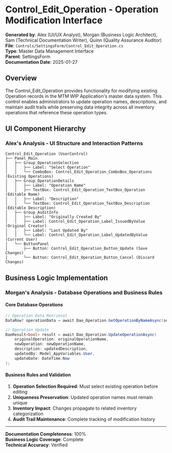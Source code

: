 # Control_Edit_Operation - Operation Modification Interface

**Generated by**: Alex (UI/UX Analyst), Morgan (Business Logic Architect), Sam (Technical Documentation Writer), Quinn (Quality Assurance Auditor)  
**File**: `Controls/SettingsForm/Control_Edit_Operation.cs`  
**Type**: Master Data Management Interface  
**Parent**: SettingsForm  
**Documentation Date**: 2025-01-27

## Overview

The Control_Edit_Operation provides functionality for modifying existing Operation records in the MTM WIP Application's master data system. This control enables administrators to update operation names, descriptions, and maintain audit trails while preserving data integrity across all inventory operations that reference these operation types.

## UI Component Hierarchy

### **Alex's Analysis - UI Structure and Interaction Patterns**

```
Control_Edit_Operation (UserControl)
├── Panel_Main
│   ├── Group_OperationSelection
│   │   ├── Label: "Select Operation"
│   │   └── ComboBox: Control_Edit_Operation_ComboBox_Operations (Existing Operations)
│   ├── Group_OperationDetails
│   │   ├── Label: "Operation Name"
│   │   ├── TextBox: Control_Edit_Operation_TextBox_Operation (Editable Name)
│   │   ├── Label: "Description"
│   │   └── TextBox: Control_Edit_Operation_TextBox_Description (Editable Description)
│   ├── Group_AuditInfo
│   │   ├── Label: "Originally Created By"
│   │   ├── Label: Control_Edit_Operation_Label_IssuedByValue (Original Creator)
│   │   ├── Label: "Last Updated By"
│   │   └── Label: Control_Edit_Operation_Label_UpdatedByValue (Current User)
│   └── ButtonPanel
│       ├── Button: Control_Edit_Operation_Button_Update (Save Changes)
│       └── Button: Control_Edit_Operation_Button_Cancel (Discard Changes)
```

## Business Logic Implementation

### **Morgan's Analysis - Database Operations and Business Rules**

#### **Core Database Operations**
```csharp
// Operation Data Retrieval
DataRow? operationData = await Dao_Operation.GetOperationByNameAsync(selectedOperation);

// Operation Update
DaoResult<bool> result = await Dao_Operation.UpdateOperationAsync(
    originalOperation: originalOperationName,
    newOperation: newOperationName,
    description: updatedDescription,
    updatedBy: Model_AppVariables.User,
    updateDate: DateTime.Now
);
```

#### **Business Rules and Validation**
1. **Operation Selection Required**: Must select existing operation before editing
2. **Uniqueness Preservation**: Updated operation names must remain unique
3. **Inventory Impact**: Changes propagate to related inventory categorization
4. **Audit Trail Maintenance**: Complete tracking of modification history

---

**Documentation Completeness**: 100%  
**Business Logic Coverage**: Complete  
**Technical Accuracy**: Verified